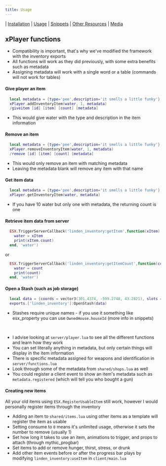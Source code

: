 ```yaml
---
title: Usage
---
```


| [Installation](index) | [Usage](usage) | [Snippets](snippets) | [Other Resources](resources) | [Media](media)

## xPlayer functions
* Compatibility is important, that's why we've modified the framework with the inventory exports
* All functions will work as they did previously, with some extra benefits such as metadata
* Assigning metadata will work with a single word or a table (commands will not work for tables)

#### Give player an item
```lua
  local metadata = {type='pee',description='it smells a little funky'}
  xPlayer.addInventoryItem(water, 1, metadata)
  /giveitem [id] [item] [count] [metadata]
```
* This would give water with the type and description in the item information

#### Remove an item
```lua
  local metadata = {type='pee',description='it smells a little funky'}
  xPlayer.removeInventoryItem(water, 1, metadata)
  /remove [id] [item] [count] [metadata]
```
* This would only remove an item with matching metadata
* Leaving the metadata blank will remove any item with that name

#### Get item data
```lua
  local metadata = {type='pee',description='it smells a little funky'}
  xPlayer.getInventoryItem(water, metadata)
```
* If you have 10 water but only one with metadata, the returning count is one

#### Retrieve item data from server
```lua
  ESX.TriggerServerCallback('linden_inventory:getItem',function(xItem)
    water = xItem
    print(xItem.count)
  end, 'water')
```
or
```lua
  ESX.TriggerServerCallback('linden_inventory:getItemCount',function(count)
    water = count
    print(count)
  end, 'water')
```

#### Open a Stash (such as job storage)
```lua
  local data = {coords = vector3(301.4374, -599.2748, 43.2821), slots = 71, name = 'Hospital Cloakroom', job = 'ambulance'}
  exports.['linden_inventory']:OpenStash(data)
```
* Stashes require unique names - if you use it something like esx_property you can use `OwnedHouse.houseId` (more info in snippets)

<br>

* I advise looking at `server/player.lua` to see all the different functions and learn how they work
* You can set literally anything in metadata, but only certain things will display in the item information
* There is specific metadata assigned for weapons and identification in `server/functions.lua`
* Look through some of the metadata from `shared/shops.lua` as well
* You could register a client event to show an item's metadata such as `metadata.registered` (which will tell you who bought a gun)


#### Creating new items
All your old items using `ESX.RegisterUsableItem` still work, however I would personally register items through the inventory
* Adding an item to `shared/items.lua` using other items as a template will register the item as usable
* Setting consume to `0` means it's unlimited usage, otherwise it sets the number to remove (usually 1)
* Set how long it takes to use an item, animations to trigger, and props to attach (through mythic_progbar)
* Set items to add or remove hunger, thirst, stress, or drunk
* Add other item events before or after the progress bar plays by modifying `linden_inventory:useItem` in `client/main.lua`
